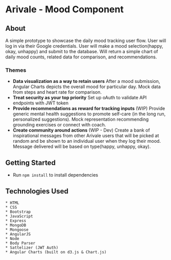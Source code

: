 # Arivale - Mood Component

## About

A simple prototype to showcase the daily mood tracking user flow. User will log in via their Google credentials. User will make a mood selection(happy, okay, unhappy) and submit to the database. Will return a simple chart of daily mood counts, related data for comparison, and recommendations. 

### Themes
- **Data visualization as a way to retain users** After a mood submission, Angular Charts depicts the overall mood for particular day. Mock data from steps and heart rate for comparison.
- **Treat security as your top priority** Set up oAuth to validate API endpoints with JWT token
- **Provide recommendations as reward for tracking inputs** (WIP) Provide generic mental health suggestions to promote self-care (in the long run, personalized suggestions). Mock representation recommending grounding exercises or connect with coach.
- **Create community around actions** (WIP - Dev) Create a bank of inspirational messages from other Arivale users that will be picked at random and be shown to an individual user when they log their mood. Message delivered will be based on type(happy, unhappy, okay).


## Getting Started

* Run `npm install` to install dependencies


## Technologies Used

    * HTML
    * CSS
    * Bootstrap
    * JavaScript
    * Express
    * MongoDB
    * Mongoose
    * AngularJS
    * Node
    * Body Parser
    * Sattelizer (JWT Auth)
    * Angular Charts (built on d3.js & Chart.js)

